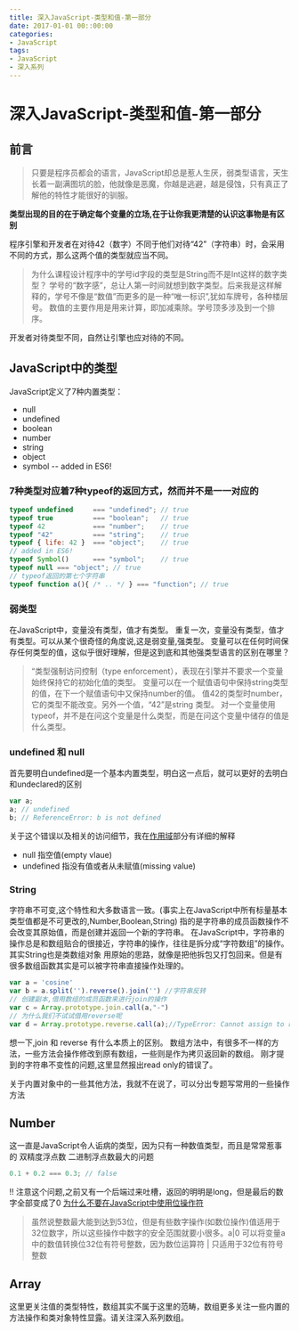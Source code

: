 ```yaml
---
title: 深入JavaScript-类型和值-第一部分
date: 2017-01-01 00::00:00
categories:
- JavaScript
tags:
- JavaScript
- 深入系列
---
```


# 深入JavaScript-类型和值-第一部分
## 前言
> 只要是程序员都会的语言，JavaScript却总是惹人生厌，弱类型语言，天生长着一副满图坑的脸，他就像是恶魔，你越是逃避，越是侵蚀，只有真正了解他的特性才能很好的驯服。

<!-- more -->
**类型出现的目的在于确定每个变量的立场,在于让你我更清楚的认识这事物是有区别**

程序引擎和开发者在对待42（数字）不同于他们对待“42”（字符串）时，会采用不同的方式，那么这两个值的类型就应当不同。

> 为什么课程设计程序中的学号id字段的类型是String而不是Int这样的数字类型？
学号的“数字感”，总让人第一时间就想到数字类型。后来我是这样解释的，学号不像是“数值”而更多的是一种“唯一标识”,犹如车牌号，各种楼层号。
数值的主要作用是用来计算，即加减乘除。学号顶多涉及到一个排序。

开发者对待类型不同，自然让引擎也应对待的不同。

## JavaScript中的类型

JavaScript定义了7种内置类型：

- null
- undefined
- boolean
- number
- string
- object
- symbol -- added in ES6!

### 7种类型对应着7种typeof的返回方式，然而并不是一一对应的

``` javaScript
typeof undefined     === "undefined"; // true
typeof true          === "boolean";   // true
typeof 42            === "number";    // true
typeof "42"          === "string";    // true
typeof { life: 42 }  === "object";    // true
// added in ES6!
typeof Symbol()      === "symbol";    // true
typeof null === "object"; // true
// typeof返回的第七个字符串
typeof function a(){ /* .. */ } === "function"; // true
```


### 弱类型

在JavaScript中，变量没有类型，值才有类型。
重复一次，变量没有类型，值才有类型。可以从某个很奇怪的角度说,这是弱变量,强类型。
变量可以在任何时间保存任何类型的值，这似乎很好理解，但是这到底和其他强类型语言的区别在哪里？

> “类型强制访问控制（type enforcement），表现在引擎并不要求一个变量始终保持它的初始化值的类型。
变量可以在一个赋值语句中保持string类型的值，在下一个赋值语句中又保持number的值。
值42的类型时number，它的类型不能改变。另外一个值，“42”是string 类型。
对一个变量使用typeof，并不是在问这个变量是什么类型，而是在问这个变量中储存的值是什么类型。

### undefined 和 null

首先要明白undefined是一个基本内置类型，明白这一点后，就可以更好的去明白和undeclared的区别

``` javascript
var a;
a; // undefined
b; // ReferenceError: b is not defined
```
关于这个错误以及相关的访问细节，我在[作用域](todo)部分有详细的解释

- null 指空值(empty vlaue)
- undefined 指没有值或者从未赋值(missing value)

### String

字符串不可变,这个特性和大多数语言一致。(事实上在JavaScript中所有标量基本类型值都是不可更改的,Number,Boolean,String)
指的是字符串的成员函数操作不会改变其原始值，而是创建并返回一个新的字符串。
在JavaScript中，字符串的操作总是和数组贴合的很接近，字符串的操作，往往是拆分成“字符数组”的操作。
其实String也是类数组对象
用原始的思路，就像是把他拆包又打包回来。但是有很多数组函数其实是可以被字符串直接操作处理的。

``` javascript
var a = 'cosine'
var b = a.split('').reverse().join('') //字符串反转
// 创建副本,借用数组的成员函数来进行join的操作
var c = Array.prototype.join.call(a,"-")
// 为什么我们不试试借用reverse呢
var d = Array.prototype.reverse.call(a);//TypeError: Cannot assign to read only property '0' of object '[object String]' at String.reverse (native)
```

想一下,join 和 reverse 有什么本质上的区别。
数组方法中，有很多不一样的方法，一些方法会操作修改到原有数组，一些则是作为拷贝返回新的数组。
刚才提到的字符串不变性的问题,这里显然报出read only的错误了。

关于内置对象中的一些其他方法，我就不在说了，可以分出专题写常用的一些操作方法

## Number

这一直是JavaScript令人诟病的类型，因为只有一种数值类型，而且是常常惹事的 双精度浮点数
二进制浮点数最大的问题

``` javascript
0.1 + 0.2 === 0.3; // false

```

!! 注意这个问题,之前又有一个后端过来吐槽，返回的明明是long，但是最后的数字全部变成了0
[为什么不要在JavaScript中使用位操作符](http://jerryzou.com/posts/do-you-really-want-use-bit-operators-in-JavaScript/)
>虽然说整数最大能到达到53位，但是有些数字操作(如数位操作)值适用于32位数字，所以这些操作中数字的安全范围就要小很多。a|0 可以将变量a中的数值转换位32位有符号整数，因为数位运算符 | 只适用于32位有符号整数

## Array

这里更关注值的类型特性，数组其实不属于这里的范畴，数组更多关注一些内置的方法操作和类对象特性显露。请关注深入系列数组。